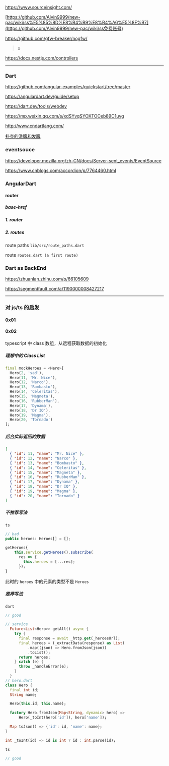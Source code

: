 https://www.sourceinsight.com/

[https://github.com/Alvin9999/new-pac/wiki/ss%E5%85%8D%E8%B4%B9%E8%B4%A6%E5%8F%B7](https://github.com/Alvin9999/new-pac/wiki/ss免费账号)

https://github.com/gfw-breaker/nogfw/

> x

https://docs.nestjs.com/controllers

---

### Dart

https://github.com/angular-examples/quickstart/tree/master

https://angulardart.dev/guide/setup

https://dart.dev/tools/webdev

https://mp.weixin.qq.com/s/xdSYvqSYOXTOCeb89C1uvg

http://www.cndartlang.com/

[扑克的洗牌和发牌](http://www.cndartlang.com/466.html)

### eventsouce

https://developer.mozilla.org/zh-CN/docs/Server-sent_events/EventSource

https://www.cnblogs.com/accordion/p/7764460.html

### AngularDart

#### router

##### base-href

##### 1. router

##### 2. routes

route paths `lib/src/route_paths.dart`

route `routes.dart (a first route)`

### Dart as BackEnd

https://zhuanlan.zhihu.com/p/66105609

https://segmentfault.com/a/1190000008427217

---

### 对 js/ts 的启发

#### 0x01

#### 0x02

typescript 中 class 数组，从远程获取数据的初始化

##### 理想中的 Class List

```dart
final mockHeroes = <Hero>[
  Hero(2, 'sad'),
  Hero(11, 'Mr. Nice'),
  Hero(12, 'Narco'),
  Hero(13, 'Bombasto'),
  Hero(14, 'Celeritas'),
  Hero(15, 'Magneta'),
  Hero(16, 'RubberMan'),
  Hero(17, 'Dynama'),
  Hero(18, 'Dr IQ'),
  Hero(19, 'Magma'),
  Hero(20, 'Tornado')
];
```

##### 后台实际返回的数据

```json
[
  { "id": 11, "name": "Mr. Nice" },
  { "id": 12, "name": "Narco" },
  { "id": 13, "name": "Bombasto" },
  { "id": 14, "name": "Celeritas" },
  { "id": 15, "name": "Magneta" },
  { "id": 16, "name": "RubberMan" },
  { "id": 17, "name": "Dynama" },
  { "id": 18, "name": "Dr IQ" },
  { "id": 19, "name": "Magma" },
  { "id": 20, "name": "Tornado" }
]
```

##### 不推荐写法

`ts`

```typescript
// bad
public heroes: Heroes[] = [];

getHeroes{
    this.service.getHeroes().subscribe(
      res => {
        this.heroes = [...res];
      });
}
```

此时的 `heroes` 中的元素的类型不是 `Heroes`

##### 推荐写法

`dart`

```dart
// good

// service
  Future<List<Hero>> getAll() async {
    try {
      final response = await _http.get(_heroesUrl);
      final heroes = (_extractData(response) as List)
          .map((json) => Hero.fromJson(json))
          .toList();
      return heroes;
    } catch (e) {
      throw _handleError(e);
    }
  }
// hero.dart
class Hero {
  final int id;
  String name;

  Hero(this.id, this.name);

  factory Hero.fromJson(Map<String, dynamic> hero) =>
      Hero(_toInt(hero['id']), hero['name']);

  Map toJson() => {'id': id, 'name': name};
}

int _toInt(id) => id is int ? id : int.parse(id);

```

`ts`

```typescript
// good
```

